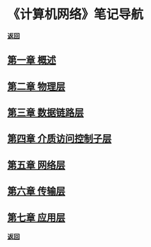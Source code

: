 # 《计算机网络》笔记导航

#### [返回](../index.md)

## [第一章 概述](./ch1.md)

## [第二章 物理层](./ch2.md)

## [第三章 数据链路层](./ch3.md)

## [第四章 介质访问控制子层](./ch4.md)

## [第五章 网络层](./ch5.md)

## [第六章 传输层](./ch6.md)

## [第七章 应用层](./ch7.md)

#### [返回](../index.md)

